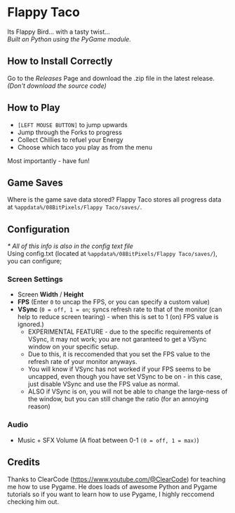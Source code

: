 # Flappy Taco

Its Flappy Bird... with a tasty twist... <br>
_Built on Python using the PyGame module._

## How to Install Correctly
Go to the _Releases_ Page and download the .zip file in the latest release. <br>
_(Don't download the source code)_

## How to Play
- `[LEFT MOUSE BUTTON]` to jump upwards
- Jump through the Forks to progress
- Collect Chillies to refuel your Energy
- Choose which taco you play as from the menu

Most importantly - have fun!

## Game Saves
Where is the game save data stored? Flappy Taco stores all progress data at `%appdata%/08BitPixels/Flappy Taco/saves/`.

## Configuration
_* All of this info is also in the config text file_ <br>
Using config.txt (located at `%appdata%/08BitPixels/Flappy Taco/saves/`), you can configure;

### Screen Settings
- Screen **Width** / **Height**
- **FPS** (Enter `0` to uncap the FPS, or you can specify a custom value)
- **VSync** (`0 = off, 1 = on`; syncs refresh rate to that of the monitor (can help to reduce screen tearing) - when this is set to 1 (on) FPS value is ignored.)
  - EXPERIMENTAL FEATURE - due to the specific requirements of VSync, it may not work; you are not garanteed to get a VSync window on your specific setup.
  - Due to this, it is reccomended that you set the FPS value to the refresh rate of your monitor anyways.
  - You will know if VSync has not worked if your FPS seems to be uncapped, even though you have set VSync to be on - in this case, just disable VSync and use the FPS value as normal.
  - ALSO if VSync is on, you will not be able to change the large-ness of the window, but you can still change the ratio (for an annoying reason)

### Audio
- Music + SFX Volume (A float between 0-1 `(0 = off, 1 = max)`)

## Credits
Thanks to ClearCode (https://www.youtube.com/@ClearCode) for teaching me how to use Pygame. He does loads of awesome Python and Pygame tutorials so if you want to learn how to use Pygame, I highly reccomend checking him out.
